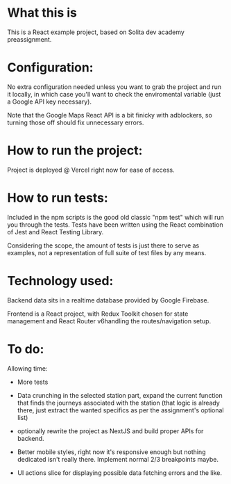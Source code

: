 # What this is

This is a React example project, based on Solita dev academy preassignment.

# Configuration:

No extra configuration needed unless you want to grab the project and run it locally, in which case you'll want to check the enviromental variable (just a Google API key necessary).

Note that the Google Maps React API is a bit finicky with adblockers, so turning those off should fix unnecessary errors.

# How to run the project:

Project is deployed @ Vercel right now for ease of access.

# How to run tests:

Included in the npm scripts is the good old classic "npm test" which will run you through the tests. Tests have been written using the React combination of Jest and React Testing Library.

Considering the scope, the amount of tests is just there to serve as examples, not a representation of full suite of test files by any means.

# Technology used:

Backend data sits in a realtime database provided by Google Firebase.

Frontend is a React project, with Redux Toolkit chosen for state management and React Router v6handling the routes/navigation setup.

# To do:

Allowing time:

- More tests

- Data crunching in the selected station part, expand the current function that finds the journeys associated with the station (that logic is already there, just extract the wanted specifics as per the assignment's optional list)

- optionally rewrite the project as NextJS and build proper APIs for backend.

- Better mobile styles, right now it's responsive enough but nothing dedicated isn't really there. Implement normal 2/3 breakpoints maybe.

- UI actions slice for displaying possible data fetching errors and the like.
